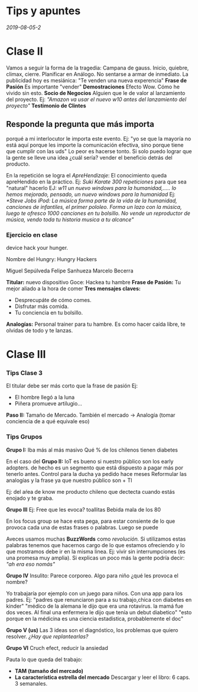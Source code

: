 # Tips y apuntes

_2019-08-05-2_
# Clase II
Vamos a seguir la forma de la tragedia: Campana de gauss. Inicio, quiebre, climax, cierre.
Planificar en Análogo. No sentarse a armar de inmediato.
La publicidad hoy es mesiánica: "Te venden una nueva experencia"
**Frase de Pasión** Es importante "vender"
**Demostraciones** Efecto Wow. Cómo he vivido sin esto.
**Socio de Negocios** Alguien que le de valor al lanzamiento del proyecto. Ej: _"Amazon va usar el nuevo w10 antes del lanzamiento del proyecto"_
**Testimonio de Clintes**

## Responde la pregunta que más importa
porqué a mi interlocutor le importa este evento.
Ej: "yo se que la mayoría no está aquí porque les importe la comunicación efectiva, sino porque tiene que cumplir con las uds"
Lo peor es hacerse tonto.
Si solo puedo lograr que la gente se lleve una idea ¿cuál sería?
vender el beneficio detrás del producto.

En la repetición se logra el *ApreHendizaje*:
El conocimiento queda apreHendido en la práctico.
Ej: *Suki Karate 300 repeticiones* para que sea "natural" hacerlo
EJ: *w11 un nuevo windows para la humanidad,..... lo hemos mejorado, pensado, un nuevo windows para la humanidad*
Ej: _*Steve Jobs iPod: La música forma parte de la vida de la humanidad, canciones de infantiles, el primer pololeo. Forma un lazo con la música, luego te ofresco 1000 canciones en tu bolsillo. No vende un reproductor de música, vendo toda tu historia musica a tu alcance"_

### Ejercicio en clase
device hack your hunger.

Nombre del Hungry: Hungry Hackers

Miguel Sepúlveda
Felipe Sanhueza
Marcelo Becerra


**Titular:** nuevo dispositivo
	Goce: Hackea tu hambre
**Frase de Pasión:** Tu mejor aliado a la hora de comer
**Tres mensajes claves:**
- Desprecupáte de cómo comes.
- Disfrutar más comida.
- Tu conciencia en tu bolsillo.

**Analogías:**
Personal trainer para tu hambre.
Es como hacer caída libre, te olvidas de todo y te lanzas.


# Clase III
### Tips Clase 3
El titular debe ser más corto que la frase de pasión
Ej:
- El hombre llegó a la luna
- Piñera promueve artilugio...

**Paso II:** Tamaño de Mercado. También el mercado
-> Analogía (tomar conciencia de a qué equivale eso)

### Tips Grupos
**Grupo I:**
Iba más al más masivo
Qué % de los chilenos tienen diabetes

En el caso del **Grupo II:**
IoT es bueno si nuestro público son los early adopters.
de hecho es un segmento que está dispuesto a pagar más por tenerlo antes.
Control para la ducha ya pedido hace meses
Reformular las analogías y la frase ya que nuestro público son + TI

Ej: del aŕea de know me
producto chileno que dectecta cuando estás enojado y te graba.

**Grupo III**
Ej: Free que les evoca?
toallitas
Bebida mala de los 80

En los focus group se hace esta pega, para estar consiente de lo que provoca cada una de estas frases o palabras. Luego se puede

Aveces usamos muchas **BuzzWords** como _revolución._
Si utilizamos estas palabras tenemos que hacernos cargo de lo que estamos ofreciendo y lo que mostramos debe ir en la misma linea.
Ej: vivir sin interrumpciones (es una promesa muy amplia). Si explicas un poco más la gente podría decir: _"ah era eso nomás"_

**Grupo IV**
Insulito: Parece corporeo.
Algo para niño
¿qué les provoca el nombre?

Yo trabajaría por ejemplo con un juego para niños. Con una app para los padres.
Ej: "padres que renunciaron para a su trabajo,chica con diabetes en kinder"
"médico de la alemana le dijo que era una rotavirus. la mamá fue dos veces. Al final una enfermera le dijo que tenía un debut diabetico"
"esto porque en la médicina es una ciencia estadistica, probablemente el doc"

**Grupo V (us)**
Las 3 ideas son el diagnóstico, los problemas que quiero resolver.
_¿Hay que replantearlas?_


**Grupo VI**
Cruch efect, reducir la ansiedad


Pauta lo que queda del trabajo:
- **TAM (tamaño del mercado)**
- **La característica estrella del mercado**
Descargar y leer el libro: 6 caps.
3 semanales.
